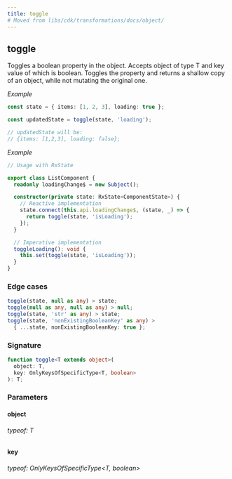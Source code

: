 ```yaml
---
title: toggle
# Moved from libs/cdk/transformations/docs/object/
---
```


## toggle

Toggles a boolean property in the object.
Accepts object of type T and key value of which is boolean.
Toggles the property and returns a shallow copy of an object, while not mutating the original one.

_Example_

```typescript
const state = { items: [1, 2, 3], loading: true };

const updatedState = toggle(state, 'loading');

// updatedState will be:
// {items: [1,2,3], loading: false};
```

_Example_

```typescript
// Usage with RxState

export class ListComponent {
  readonly loadingChange$ = new Subject();

  constructor(private state: RxState<ComponentState>) {
    // Reactive implementation
    state.connect(this.api.loadingChange$, (state, _) => {
      return toggle(state, 'isLoading');
    });
  }

  // Imperative implementation
  toggleLoading(): void {
    this.set(toggle(state, 'isLoading'));
  }
}
```

### Edge cases

```typescript
toggle(state, null as any) > state;
toggle(null as any, null as any) > null;
toggle(state, 'str' as any) > state;
toggle(state, 'nonExistingBooleanKey' as any) >
  { ...state, nonExistingBooleanKey: true };
```

### Signature

```typescript
function toggle<T extends object>(
  object: T,
  key: OnlyKeysOfSpecificType<T, boolean>
): T;
```

### Parameters

#### object

###### typeof: T

#### key

###### typeof: OnlyKeysOfSpecificType&#60;T, boolean&#62;
